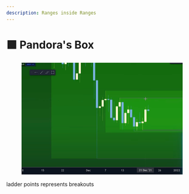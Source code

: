 ```yaml
---
description: Ranges inside Ranges
---
```


# 🟩 Pandora's Box



<figure><img src="../../.gitbook/assets/image (5).png" alt=""><figcaption></figcaption></figure>



ladder points represents breakouts
